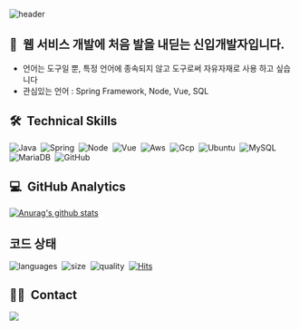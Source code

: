 


![header](https://capsule-render.vercel.app/api?type=waving&color=auto&height=200&section=header&text=도전하는%20개발자&fontSize=90&animation=scaleIn)

  
## 👋 &nbsp;웹 서비스 개발에 처음 발을 내딛는 신입개발자입니다. 

- 언어는 도구일 뿐, 특정 언어에 종속되지 않고 도구로써 자유자재로 사용 하고 싶습니다
- 관심있는 언어 : Spring Framework, Node, Vue, SQL <br/>


## 🛠 &nbsp;Technical Skills
![Java](https://img.shields.io/badge/Java-007396?style=flat&logo=java&logoColor=white)&nbsp;
![Spring](https://img.shields.io/badge/Spring-6DB33F?style=flat&logo=Spring&logoColor=white)&nbsp;
![Node](https://img.shields.io/badge/Node-6DB33F?style=flat&logo=node-dot-js&logoColor=white)&nbsp;
![Vue](https://img.shields.io/badge/Vue-4FC08D?style=flat&logo=vue-dot-js&logoColor=white)&nbsp;
![Aws](https://img.shields.io/badge/Aws-05122A?style=flat&logo=amazonaws&logoColor=white)&nbsp;
![Gcp](https://img.shields.io/badge/Gcp-05122A?style=flat&logo=googlecloud&logoColor=white)&nbsp;
![Ubuntu](https://img.shields.io/badge/ubuntu-05122A?style=flat&logo=ubuntu&logoColor=white)&nbsp;
![MySQL](https://img.shields.io/badge/MySQL-4479A1?style=flat&logo=MySQL&logoColor=white)&nbsp;
![MariaDB](https://img.shields.io/badge/MariaDB-003545?style=flat&logo=MariaDB&logoColor=white)&nbsp;
![GitHub](https://img.shields.io/badge/-GitHub-05122A?style=flat&logo=github)&nbsp;
<br/>


## 💻 &nbsp;GitHub Analytics
[![Anurag's github stats](https://github-readme-stats.vercel.app/api?username=snapthecode&hide=stars&show_icons=true&theme=vue)](https://github.com/anuraghazra/github-readme-stats)
<br/>
## 코드 상태
![languages](https://img.shields.io/github/languages/count/snapthecode/luvit)&nbsp;
![size](https://img.shields.io/github/languages/code-size/snapthecode/luvit)&nbsp;
![quality](https://img.shields.io/codefactor/grade/github/snapthecode/server)&nbsp;
[![Hits](https://hits.seeyoufarm.com/api/count/incr/badge.svg?url=https%3A%2F%2Fgithub.com%2Fsnapthecode%2Fsnapthecode&count_bg=%2379C83D&title_bg=%23555555&icon=checkmarx.svg&icon_color=%23B0B0B0&title=&edge_flat=false)](https://hits.seeyoufarm.com)


## 🤝🏻 &nbsp;Contact
<a href="mailto:pdc8972@gmail.com"><img src="https://img.shields.io/badge/Gmail-D14836?style=flat&logo=Gmail&logoColor=white"/></a>



<!--
[![Top Langs](https://github-readme-stats.vercel.app/api/top-langs/?username=sowon-dev&layout=compact&theme=algolia)](https://github.com/anuraghazra/github-readme-stats)
-->
